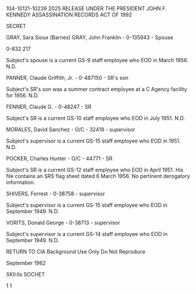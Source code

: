 104-10121-10239
2025 RELEASE UNDER THE PRESIDENT JOHN F. KENNEDY ASSASSINATION RECORDS ACT OF 1992

SECRET

GRAY, Sara Sioux (Barnes)
GRAY, John Franklin - 0-135943 - Spouse

0-832 217

Subject's spouse is a current GS-9 staff employee who EOD in March 1956. N.D.

PANNER, Claude Griffith, Jr. - 0-487150 - SR's son

Subject's SR's son was a summer contract employee at a C Agency facility for 1956. N.D.

FENNER, Claude G. - 0-48247 - SR

Subject's SR is a current GS-10 staff employee who EOD in July 1951. N.D.

MORALES, David Sanchez - O/C - 32418 - supervisor

Subject's supervisor is a current GS-15 staff employee who EOD in 1951. N.D.

POCKER, Charles Hunter - O/C - 44771 - SR

Subject's SR is a current GS-12 staff employee who EOD in April 1951. His file contains an SRS flag sheet dated 6 March 1956. No pertinent derogatory information.

SHIVERS, Forrest - 0-38758 - supervisor

Subject's supervisor is a current GS-15 staff employee who EOD in September 1949. N.D.

VORITS, Donald George - 0-38713 - supervisor

Subject's supervisor is a current GS-14 staff employee who EOD in September 1949. N.D.

RETURN TO CIA
Background Use Only
Do Not Reproduce

September 1962

SKII:lls
SOCHET

1 1
